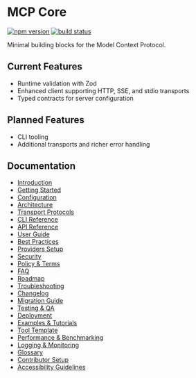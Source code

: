 # MCP Core

[![npm version](https://img.shields.io/npm/v/@cortex-os/mcp-core)](https://www.npmjs.com/package/@cortex-os/mcp-core)
[![build status](https://img.shields.io/github/actions/workflow/status/Cortex-OS/Cortex-OS/ci.yml?branch=main&label=CI)](https://github.com/Cortex-OS/Cortex-OS/actions/workflows/ci.yml)

Minimal building blocks for the Model Context Protocol.

## Current Features

- Runtime validation with Zod
- Enhanced client supporting HTTP, SSE, and stdio transports
- Typed contracts for server configuration

## Planned Features

- CLI tooling
- Additional transports and richer error handling

## Documentation

- [Introduction](./introduction.md)
- [Getting Started](./getting-started.md)
- [Configuration](./configuration.md)
- [Architecture](./architecture.md)
- [Transport Protocols](./transport-protocols.md)
- [CLI Reference](./cli-reference.md)
- [API Reference](./api-reference.md)
- [User Guide](./user-guide.md)
- [Best Practices](./best-practices.md)
- [Providers Setup](./providers-setup.md)
- [Security](./security.md)
- [Policy & Terms](./policy.md)
- [FAQ](./faq.md)
- [Roadmap](./roadmap.md)
- [Troubleshooting](./troubleshooting.md)
- [Changelog](./changelog.md)
- [Migration Guide](./migration-guide.md)
- [Testing & QA](./testing.md)
- [Deployment](./deployment.md)
- [Examples & Tutorials](./examples.md)
- [Tool Template](./mcp-tool-template.md)
- [Performance & Benchmarking](./performance.md)
- [Logging & Monitoring](./logging-monitoring.md)
- [Glossary](./glossary.md)
- [Contributor Setup](./contributor-setup.md)
- [Accessibility Guidelines](./accessibility.md)
